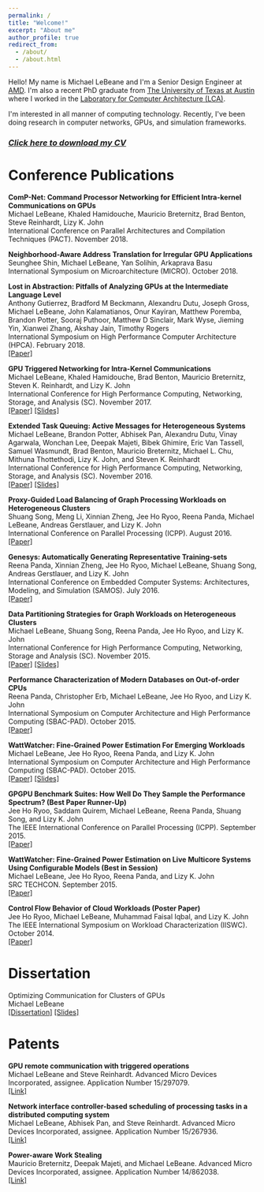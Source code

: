 ```yaml
---
permalink: /
title: "Welcome!"
excerpt: "About me"
author_profile: true
redirect_from: 
  - /about/
  - /about.html
---
```


Hello!  My name is Michael LeBeane and I'm a Senior Design Engineer at [AMD](https://www.amd.com/).  I'm also a recent PhD graduate from [The University of Texas at Austin](https://www.utexas.edu/) where I worked in the [Laboratory for Computer Architecture (LCA)](https://lca.ece.utexas.edu/).

I'm interested in all manner of computing technology.  Recently, I've been doing research in computer networks, GPUs, and simulation frameworks.

### [**_Click here to download my CV_**](../files/lebeane/cv.pdf)

Conference Publications
======
**ComP-Net: Command Processor Networking for Efficient Intra-kernel Communications on GPUs**  
Michael LeBeane, Khaled Hamidouche, Mauricio Breternitz, Brad Benton, Steve Reinhardt, Lizy K. John  
International Conference on Parallel Architectures and Compilation Techniques (PACT). November 2018.

**Neighborhood-Aware Address Translation for Irregular GPU Applications**  
Seunghee Shin, Michael LeBeane, Yan Solihin, Arkaprava Basu  
International Symposium on Microarchitecture (MICRO). October 2018.

**Lost in Abstraction: Pitfalls of Analyzing GPUs at the Intermediate Language Level**  
Anthony Gutierrez, Bradford M Beckmann, Alexandru Dutu, Joseph Gross, Michael LeBeane, John Kalamatianos, Onur Kayiran, Matthew Poremba, Brandon Potter, Sooraj Puthoor, Matthew D Sinclair, Mark Wyse, Jieming Yin, Xianwei Zhang, Akshay Jain, Timothy Rogers  
International Symposium on High Performance Computer Architecture (HPCA). February 2018.  
[\[Paper\]](../files/papers/hpca_2017.pdf)

**GPU Triggered Networking for Intra-Kernel Communications**   
Michael LeBeane, Khaled Hamidouche, Brad Benton, Mauricio Breternitz, Steven K. Reinhardt, and Lizy K. John  
International Conference for High Performance Computing, Networking, Storage, and Analysis (SC). November 2017.  
[\[Paper\]](../files/papers/sc_2017.pdf) [\[Slides\]](../files/slides/sc_2017.pdf)

**Extended Task Queuing: Active Messages for Heterogeneous Systems**
Michael LeBeane, Brandon Potter, Abhisek Pan, Alexandru Dutu, Vinay Agarwala, Wonchan Lee, Deepak Majeti, Bibek Ghimire, Eric Van Tassell, Samuel Wasmundt, Brad Benton, Mauricio Breternitz, Michael L. Chu, Mithuna Thottethodi, Lizy K. John, and Steven K. Reinhardt  
International Conference for High Performance Computing, Networking, Storage, and Analysis (SC). November 2016.  
[\[Paper\]](../files/papers/sc_2016.pdf) [\[Slides\]](../files/slides/sc_2016.pdf)

**Proxy-Guided Load Balancing of Graph Processing Workloads on Heterogeneous Clusters**  
Shuang Song, Meng Li, Xinnian Zheng, Jee Ho Ryoo, Reena Panda, Michael LeBeane, Andreas Gerstlauer, and Lizy K. John  
International Conference on Parallel Processing (ICPP). August 2016.  
[\[Paper\]](../files/papers/icpp_2016.pdf)

**Genesys: Automatically Generating Representative Training-sets**  
Reena Panda, Xinnian Zheng, Jee Ho Ryoo, Michael LeBeane, Shuang Song, Andreas Gerstlauer, and Lizy K. John  
International Conference on Embedded Computer Systems: Architectures, Modeling, and Simulation (SAMOS). July 2016.  
[\[Paper\]](../files/papers/samos_2016.pdf)

**Data Partitioning Strategies for Graph Workloads on Heterogeneous Clusters**  
Michael LeBeane, Shuang Song, Reena Panda, Jee Ho Ryoo, and Lizy K. John  
International Conference for High Performance Computing, Networking, Storage and Analysis (SC). November 2015.  
[\[Paper\]](../files/papers/sc_2015.pdf) [\[Slides\]](../files/slides/sc_2015.pdf)

**Performance Characterization of Modern Databases on Out-of-order CPUs**  
Reena Panda, Christopher Erb, Michael LeBeane, Jee Ho Ryoo, and Lizy K. John  
International Symposium on Computer Architecture and High Performance Computing (SBAC-PAD). October 2015.  
[\[Paper\]](../files/papers/sbacpad_2015.pdf)

**WattWatcher: Fine-Grained Power Estimation For Emerging Workloads**  
Michael LeBeane, Jee Ho Ryoo, Reena Panda, and Lizy K. John  
International Symposium on Computer Architecture and High Performance Computing (SBAC-PAD). October 2015.  
[\[Paper\]](../files/papers/wattwatcher.pdf) [\[Slides\]](../files/slides/wattwatcher.pdf)

**GPGPU Benchmark Suites: How Well Do They Sample the Performance Spectrum? (Best Paper Runner-Up)**  
Jee Ho Ryoo, Saddam Quirem, Michael LeBeane, Reena Panda, Shuang Song, and Lizy K. John  
The IEEE International Conference on Parallel Processing (ICPP). September 2015.  
[\[Paper\]](../files/papers/icpp_2015.pdf)

**WattWatcher: Fine-Grained Power Estimation on Live Multicore Systems Using Configurable Models (Best in Session)**  
Michael LeBeane, Jee Ho Ryoo, Reena Panda, and Lizy K. John  
SRC TECHCON. September 2015.  
[\[Paper\]](../files/papers/wattwatcher_techcon.pdf)

**Control Flow Behavior of Cloud Workloads (Poster Paper)**  
Jee Ho Ryoo, Michael LeBeane, Muhammad Faisal Iqbal, and Lizy K. John  
The IEEE International Symposium on Workload Characterization (IISWC). October 2014.  
[\[Paper\]](../files/papers/iiswc_2014.pdf)

Dissertation
======
Optimizing Communication for Clusters of GPUs  
Michael LeBeane  
[\[Dissertation\]](../files/papers/dissertation.pdf) [\[Slides\]](../files/slides/dissertation.pdf)

Patents
======
**GPU remote communication with triggered operations**  
Michael LeBeane and Steve Reinhardt. Advanced Micro Devices Incorporated, assignee. Application Number 15/297079.  
[\[Link\]](https://patents.google.com/patent/US20180107627A1/en)

**Network interface controller-based scheduling of processing tasks in a distributed computing system**  
Michael LeBeane, Abhisek Pan, and Steve Reinhardt. Advanced Micro Devices Incorporated, assignee. Application Number 15/267936.  
[\[Link\]](.https://patents.google.com/patent/US20180081715A1/en)

**Power-aware Work Stealing**  
Mauricio Breternitz, Deepak Majeti, and Michael LeBeane. Advanced Micro Devices Incorporated, assignee. Application Number 14/862038.  
[\[Link\]](https://patents.google.com/patent/US20170083382A1/en)